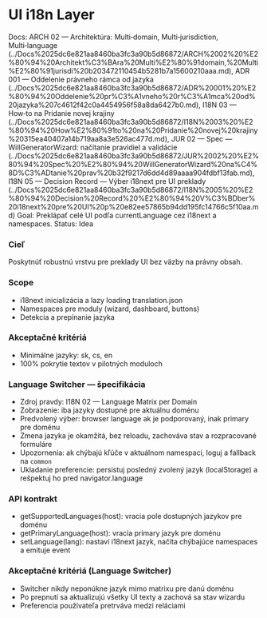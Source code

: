 # UI i18n Layer

Docs: ARCH 02 — Architektúra: Multi‑domain, Multi‑jurisdiction, Multi‑language (../Docs%2025dc6e821aa8460ba3fc3a90b5d86872/ARCH%2002%20%E2%80%94%20Architekt%C3%BAra%20Multi%E2%80%91domain,%20Multi%E2%80%91jurisdi%20b203472110454b5281b7a15600210aaa.md), ADR 001 — Oddelenie právneho rámca od jazyka (../Docs%2025dc6e821aa8460ba3fc3a90b5d86872/ADR%20001%20%E2%80%94%20Oddelenie%20pr%C3%A1vneho%20r%C3%A1mca%20od%20jazyka%207c4612f42c0a4454956f58a8da6427b0.md), I18N 03 — How‑to na Pridanie novej krajiny (../Docs%2025dc6e821aa8460ba3fc3a90b5d86872/I18N%2003%20%E2%80%94%20How%E2%80%91to%20na%20Pridanie%20novej%20krajiny%20315ea40407a14b719aa8a3e526ac477d.md), JUR 02 — Spec — WillGeneratorWizard: načítanie pravidiel a validácie (../Docs%2025dc6e821aa8460ba3fc3a90b5d86872/JUR%2002%20%E2%80%94%20Spec%20%E2%80%94%20WillGeneratorWizard%20na%C4%8D%C3%ADtanie%20prav%20b32f9217d6dd4d89aaaa904fdbf13fab.md), I18N 05 — Decision Record — Výber i18next pre UI preklady (../Docs%2025dc6e821aa8460ba3fc3a90b5d86872/I18N%2005%20%E2%80%94%20Decision%20Record%20%E2%80%94%20V%C3%BDber%20i18next%20pre%20UI%20p%20e82ee57865b94dd195fc14766c5f10aa.md)
Goal: Preklápať celé UI podľa currentLanguage cez i18next a namespaces.
Status: Idea

### Cieľ

Poskytnúť robustnú vrstvu pre preklady UI bez väzby na právny obsah.

### Scope

- i18next inicializácia a lazy loading translation.json
- Namespaces pre moduly (wizard, dashboard, buttons)
- Detekcia a prepínanie jazyka

### Akceptačné kritériá

- Minimálne jazyky: sk, cs, en
- 100% pokrytie textov v pilotných moduloch

### Language Switcher — špecifikácia

- Zdroj pravdy: I18N 02 — Language Matrix per Domain
- Zobrazenie: iba jazyky dostupné pre aktuálnu doménu
- Predvolený výber: browser language ak je podporovaný, inak primary pre doménu
- Zmena jazyka je okamžitá, bez reloadu, zachováva stav a rozpracované formuláre
- Upozornenia: ak chýbajú kľúče v aktuálnom namespaci, loguj a fallback na `common`
- Ukladanie preferencie: persistuj posledný zvolený jazyk (localStorage) a rešpektuj ho pred navigator.language

### API kontrakt

- getSupportedLanguages(host): vracia pole dostupných jazykov pre doménu
- getPrimaryLanguage(host): vracia primary jazyk pre doménu
- setLanguage(lang): nastaví i18next jazyk, načíta chýbajúce namespaces a emituje event

### Akceptačné kritériá (Language Switcher)

- Switcher nikdy neponúkne jazyk mimo matrixu pre danú doménu
- Po prepnutí sa aktualizujú všetky UI texty a zachová sa stav wizardu
- Preferencia používateľa pretrváva medzi reláciami